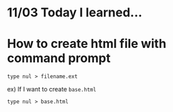 # 11/03 Today I learned...

# How to create html file with command prompt

```
type nul > filename.ext
```

ex) If I want to create `base.html`

```
type nul > base.html
```
